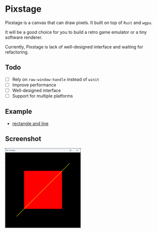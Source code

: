 # Pixstage

Pixstage is a canvas that can draw pixels. It built on top of `Rust` and `wgpu`.

It will be a good choice for you to build a retro game emulator or a tiny software renderer.

Currently, Pixstage is lack of well-designed interface and waiting for refactoring.

## Todo

- [ ] Rely on `raw-window-handle` instead of `winit`
- [ ] Improve performance
- [ ] Well-designed interface
- [ ] Support for multiple platforms

## Example

* [rectangle and line](./examples/rectangle_and_line.rs)

## Screenshot

<img src="./screenshots/rectangle_and_line.png" width="49%" alt="rectangle_and_line" />

